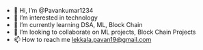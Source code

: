 - 👋 Hi, I’m @Pavankumar1234
- 👀 I’m interested in technology
- 🌱 I’m currently learning DSA, ML, Block Chain
- 💞️ I’m looking to collaborate on ML projects, Block Chain Projects
- 📫 How to reach me lekkala.pavan19@gmail.com

<!---
Pavankumar1234/Pavankumar1234 is a ✨ special ✨ repository because its `README.md` (this file) appears on your GitHub profile.
You can click the Preview link to take a look at your changes.
--->
